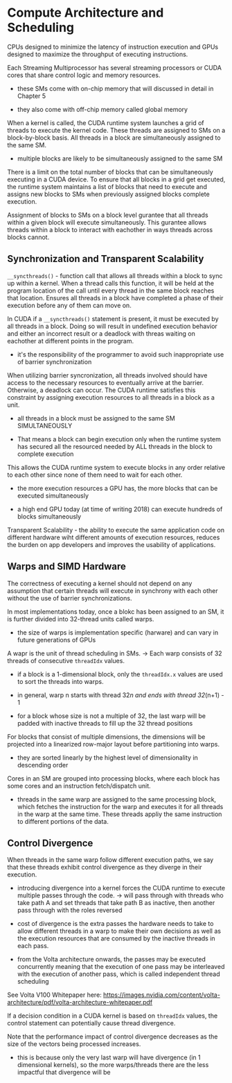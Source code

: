 # Compute Architecture and Scheduling

CPUs designed to minimize the latency of instruction execution and GPUs designed to maximize the throughput of executing instructions.

Each Streaming Multiprocessor has several streaming processors or CUDA cores that share control logic and memory resources.

* these SMs come with on-chip memory that will discussed in detail in Chapter 5

* they also come with off-chip memory called global memory

When a kernel is called, the CUDA runtime system launches a grid of threads to execute the kernel code. These threads are assigned to SMs on a block-by-block basis. All threads in a block are simultaneously assigned to the same SM. 

* multiple blocks are likely to be simultaneously assigned to the same SM

There is a limit on the total number of blocks that can be simultaneously executing in a CUDA device. To ensure that all blocks in a grid get executed, the runtime system maintains a list of blocks that need to execute and assigns new blocks to SMs when previously assigned blocks complete execution.

Assignment of blocks to SMs on a block level gurantee that all threads within a given block will execute simultaneously. This gurantee allows threads within a block to interact with eachother in ways threads across blocks cannot.

## Synchronization and Transparent Scalability

`__syncthreads()` - function call that allows all threads within a block to sync up within a kernel. When a thread calls this function, it will be held at the program location of the call until every thread in the same block reaches that location. Ensures all threads in a block have completed a phase of their execution before any of them can move on.

In CUDA if a `__syncthreads()` statement is present, it must be executed by all threads in a block. Doing so will result in undefined execution behavior and either an incorrect result or a deadlock with threas waiting on eachother at different points in the program.

* it's the responsibility of the programmer to avoid such inappropriate use of barrier synchronization

When utilizing barrier syncronization, all threads involved should have access to the necessary resources to eventually arrive at the barrier. Otherwise, a deadlock can occur. The CUDA runtime satisfies this constraint by assigning execution resources to all threads in a block as a unit. 

* all threads in a block must be assigned to the same SM SIMULTANEOUSLY

* That means a block can begin execution only when the runtime system has secured all the resourced needed by ALL threads in the block to complete execution

This allows the CUDA runtime system to execute blocks in any order relative to each other since none of them need to wait for each other.

* the more execution resources a GPU has, the more blocks that can be executed simultaneously

* a high end GPU today (at time of writing 2018) can execute hundreds of blocks simultaneously

Transparent Scalability - the ability to execute the same application code on different hardware wiht different amounts of execution resources, reduces the burden on app developers and improves the usability of applications.

## Warps and SIMD Hardware

The correctness of executing a kernel should not depend on any assumption that certain threads will execute in synchrony with each other without the use of barrier synchronizations.

In most implementations today, once a blokc has been assigned to an SM, it is further divided into 32-thread units called warps.

* the size of warps is implementation specific (harware) and can vary in future generations of GPUs

A wapr is the unit of thread scheduling in SMs. -> Each warp consists of 32 threads of consecutive `threadIdx` values.

* if a block is a 1-dimensional block, only the `threadIdx.x` values are used to sort the threads into warps.

* in general, warp n starts with thread 32*n and ends with thread 32*(n+1) - 1

* for a block whose size is not a multiple of 32, the last warp will be padded with inactive threads to fill up the 32 thread positions

For blocks that consist of multiple dimensions, the dimensions will be projected into a linearized row-major layout before partitioning into warps.

* they are sorted linearly by the highest level of dimensionality in descending order

Cores in an SM are grouped into processing blocks, where each block has some cores and an instruction fetch/dispatch unit.

* threads in the same warp are assigned to the same processing block, which fetches the instruction for the warp and executes it for all threads in the warp at the same time. These threads appliy the same instruction to different portions of the data.

## Control Divergence

When threads in the same warp follow different execution paths, we say that these threads exhibit control divergence as they diverge in their execution.

* introducing divergence into a kernel forces the CUDA runtime to execute multiple passes through the code.
-> will pass through with threads who take path A and set threads that take path B as inactive, then another pass through with the roles reversed

* cost of divergence is the extra passes the hardware needs to take to allow different threads in a warp to make their own decisions as well as the execution resources that are consumed by the inactive threads in each pass.

* from the Volta architecture onwards, the passes may be executed concurrently meaning that the execution of one pass may be interleaved with the execution of another pass, which is called independent thread scheduling

See Volta V100 Whitepaper here: https://images.nvidia.com/content/volta-architecture/pdf/volta-architecture-whitepaper.pdf

If a decision condition in a CUDA kernel is based on `threadIdx` values, the control statement can potentially cause thread divergence.

Note that the performance impact of control divergence decreases as the size of the vectors being processed increases.

* this is because only the very last warp will have divergence (in 1 dimensional kernels), so the more warps/threads there are the less impactful that divergence will be

